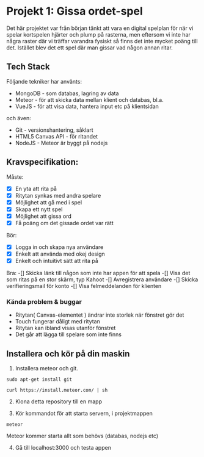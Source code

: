 # Projekt 1: Gissa ordet-spel

Det här projektet var från början tänkt att vara en digital spelplan för när vi spelar kortspelen hjärter och plump på rasterna, men eftersom vi inte har några raster där vi träffar varandra fysiskt så finns det inte mycket poäng till det. Istället blev det ett spel där man gissar vad någon annan ritar.

## Tech Stack

Följande tekniker har använts:

* MongoDB - som databas, lagring av data
* Meteor - för att skicka data mellan klient och databas, bl.a.
* VueJS - för att visa data, hantera input etc på klientsidan

och även:

* Git - versionshantering, såklart
* HTML5 Canvas API - för ritandet
* NodeJS - Meteor är byggt på nodejs

## Kravspecifikation:

Måste:
-[x] En yta att rita på
-[x] Ritytan synkas med andra spelare
-[x] Möjlighet att gå med i spel
-[x] Skapa ett nytt spel
-[x] Möjlighet att gissa ord
-[x] Få poäng om det gissade ordet var rätt

Bör:
-[x] Logga in och skapa nya användare
-[x] Enkelt att använda med okej design
-[x] Enkelt och intuitivt sätt att rita på

Bra:
-[] Skicka länk till någon som inte har appen för att spela
-[] Visa det som ritas på en stor skärm, typ Kahoot
-[] Avregistrera användare
-[] Skicka verifieringsmail för konto
-[] Visa felmeddelanden för klienten

### Kända problem & buggar

* Ritytan( Canvas-elementet ) ändrar inte storlek när fönstret gör det
* Touch fungerar dåligt med ritytan
* Ritytan kan ibland visas utanför fönstret
* Det går att lägga till spelare som inte finns

## Installera och kör på din maskin

1. Installera meteor och git.

  `sudo apt-get install git`

  `curl https://install.meteor.com/ | sh`
  
2. Klona detta repository till en mapp

3. Kör kommandot för att starta servern, i projektmappen

  `meteor`
  
Meteor kommer starta allt som behövs (databas, nodejs etc) 
 
4. Gå till localhost:3000 och testa appen
